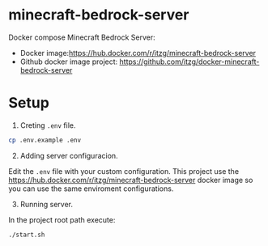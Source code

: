 # minecraft-bedrock-server
Docker compose Minecraft Bedrock Server:
- Docker image:https://hub.docker.com/r/itzg/minecraft-bedrock-server
- Github docker image project: https://github.com/itzg/docker-minecraft-bedrock-server

# Setup
1. Creting `.env` file.
```bash
cp .env.example .env
```

2. Adding server configuracion.

Edit the `.env` file with your custom configuration.
This project use the https://hub.docker.com/r/itzg/minecraft-bedrock-server docker image so you can use the same enviroment configurations.

3. Running server.

In the project root path execute:
```bash
./start.sh
```
